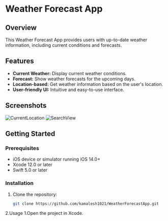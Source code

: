 # Weather Forecast App

## Overview

This Weather Forecast App provides users with up-to-date weather information, including current conditions and forecasts.

## Features

- **Current Weather:** Display current weather conditions.
- **Forecast:** Show weather forecasts for the upcoming days.
- **Location-based:** Get weather information based on the user's location.
- **User-friendly UI:** Intuitive and easy-to-use interface.

## Screenshots

 ![CurrentLocation](https://github.com/kamalesh1021/WeatherForecastApp/assets/153336530/4503e647-0d03-4cd1-817d-58b532893e47) 
 ![SearchView](https://github.com/kamalesh1021/WeatherForecastApp/assets/153336530/366158e7-ab62-44ae-9815-e56fdc6ada2b)


## Getting Started

### Prerequisites

- iOS device or simulator running iOS 14.0+
- Xcode 12.0 or later
- Swift 5.0 or later

### Installation

1. Clone the repository:

   ```bash
   git clone https://github.com/kamalesh1021/WeatherForecastApp.git

2.Usage
1.Open the project in Xcode.
